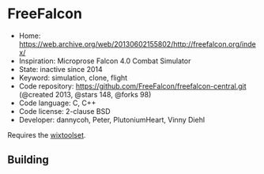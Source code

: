 # FreeFalcon

- Home: https://web.archive.org/web/20130602155802/http://freefalcon.org/index/
- Inspiration: Microprose Falcon 4.0 Combat Simulator
- State: inactive since 2014
- Keyword: simulation, clone, flight
- Code repository: https://github.com/FreeFalcon/freefalcon-central.git (@created 2013, @stars 148, @forks 98)
- Code language: C, C++
- Code license: 2-clause BSD
- Developer: dannycoh, Peter, PlutoniumHeart, Vinny Diehl

Requires the [wixtoolset](https://wixtoolset.org/).

## Building
